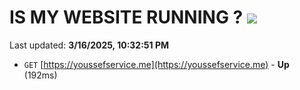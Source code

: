 # IS MY WEBSITE RUNNING ? [![](https://img.shields.io/static/v1?label=Sponsor&message=%E2%9D%A4&logo=GitHub&color=%23fe8e86)](https://github.com/sponsors/Youssef-Lehmam)

Last updated: **3/16/2025, 10:32:51 PM**

- `GET` [https://youssefservice.me](https://youssefservice.me) - **Up** (192ms)
